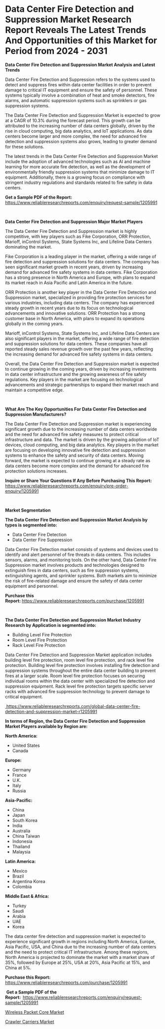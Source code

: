 <p><h1>Data Center Fire Detection and Suppression Market Research Report Reveals The Latest Trends And Opportunities of this Market for Period from 2024 - 2031</h1></p><p><strong>Data Center Fire Detection and Suppression Market Analysis and Latest Trends</strong></p>
<p><p>Data Center Fire Detection and Suppression refers to the systems used to detect and suppress fires within data center facilities in order to prevent damage to critical IT equipment and ensure the safety of personnel. These systems typically involve a combination of heat and smoke detectors, fire alarms, and automatic suppression systems such as sprinklers or gas suppression systems.</p><p>The Data Center Fire Detection and Suppression Market is expected to grow at a CAGR of 10.3% during the forecast period. This growth can be attributed to the increasing number of data centers globally, driven by the rise in cloud computing, big data analytics, and IoT applications. As data centers become larger and more complex, the need for advanced fire detection and suppression systems also grows, leading to greater demand for these solutions.</p><p>The latest trends in the Data Center Fire Detection and Suppression Market include the adoption of advanced technologies such as AI and machine learning for more accurate fire detection, as well as the development of environmentally friendly suppression systems that minimize damage to IT equipment. Additionally, there is a growing focus on compliance with stringent industry regulations and standards related to fire safety in data centers.</p></p>
<p><strong>Get a Sample PDF of the Report:&nbsp;</strong> <a href="https://www.reliableresearchreports.com/enquiry/request-sample/1205991">https://www.reliableresearchreports.com/enquiry/request-sample/1205991</a></p>
<p>&nbsp;</p>
<p><strong>Data Center Fire Detection and Suppression Major Market Players</strong></p>
<p><p>The Data Center Fire Detection and Suppression market is highly competitive, with key players such as Fike Corporation, ORR Protection, Marioff, inControl Systems, State Systems Inc, and Lifeline Data Centers dominating the market.</p><p>Fike Corporation is a leading player in the market, offering a wide range of fire detection and suppression solutions for data centers. The company has seen significant market growth in recent years, driven by increasing demand for advanced fire safety systems in data centers. Fike Corporation has a strong presence in North America and Europe, with plans to expand its market reach in Asia Pacific and Latin America in the future.</p><p>ORR Protection is another key player in the Data Center Fire Detection and Suppression market, specialized in providing fire protection services for various industries, including data centers. The company has experienced steady growth in recent years due to its focus on technological advancements and innovative solutions. ORR Protection has a strong customer base in North America, with plans to expand its operations globally in the coming years.</p><p>Marioff, inControl Systems, State Systems Inc, and Lifeline Data Centers are also significant players in the market, offering a wide range of fire detection and suppression solutions for data centers. These companies have all reported steady sales revenue growth over the past few years, reflecting the increasing demand for advanced fire safety systems in data centers.</p><p>Overall, the Data Center Fire Detection and Suppression market is expected to continue growing in the coming years, driven by increasing investments in data center infrastructure and the growing awareness of fire safety regulations. Key players in the market are focusing on technological advancements and strategic partnerships to expand their market reach and maintain a competitive edge.</p></p>
<p>&nbsp;</p>
<p><strong>What Are The Key Opportunities For Data Center Fire Detection and Suppression Manufacturers?</strong></p>
<p><p>The Data Center Fire Detection and Suppression market is experiencing significant growth due to the increasing number of data centers worldwide and the need for advanced fire safety measures to protect critical infrastructure and data. The market is driven by the growing adoption of IoT devices, cloud computing, and big data analytics. Key players in the market are focusing on developing innovative fire detection and suppression systems to enhance the safety and security of data centers. Moving forward, the market is expected to continue growing at a steady rate as data centers become more complex and the demand for advanced fire protection solutions increases.</p></p>
<p><strong>Inquire or Share Your Questions If Any Before Purchasing This Report:</strong> <a href="https://www.reliableresearchreports.com/enquiry/pre-order-enquiry/1205991">https://www.reliableresearchreports.com/enquiry/pre-order-enquiry/1205991</a></p>
<p>&nbsp;</p>
<p><strong>Market Segmentation</strong></p>
<p><strong>The Data Center Fire Detection and Suppression Market Analysis by types is segmented into:</strong></p>
<p><ul><li>Data Center Fire Detection</li><li>Data Center Fire Suppression</li></ul></p>
<p><p>Data Center Fire Detection market consists of systems and devices used to identify and alert personnel of fire threats in data centers. This includes sensors, alarms, and monitoring tools. On the other hand, Data Center Fire Suppression market involves products and technologies designed to extinguish fires in data centers, such as fire suppression systems, extinguishing agents, and sprinkler systems. Both markets aim to minimize the risk of fire-related damage and ensure the safety of data center equipment and personnel.</p></p>
<p><strong>Purchase this Report:&nbsp;</strong><a href="https://www.reliableresearchreports.com/purchase/1205991">https://www.reliableresearchreports.com/purchase/1205991</a></p>
<p>&nbsp;</p>
<p><strong>The Data Center Fire Detection and Suppression Market Industry Research by Application is segmented into:</strong></p>
<p><ul><li>Building Level Fire Protection</li><li>Room Level Fire Protection</li><li>Rack Level Fire Protection</li></ul></p>
<p><p>Data Center Fire Detection and Suppression Market application includes building level fire protection, room level fire protection, and rack level fire protection. Building level fire protection involves installing fire detection and suppression systems throughout the entire data center building to prevent fires at a larger scale. Room level fire protection focuses on securing individual rooms within the data center with specialized fire detection and suppression equipment. Rack level fire protection targets specific server racks with advanced fire suppression technology to prevent damage to critical equipment.</p></p>
<p><a href="https://www.reliableresearchreports.com/global-data-center-fire-detection-and-suppression-market-r1205991">&nbsp;https://www.reliableresearchreports.com/global-data-center-fire-detection-and-suppression-market-r1205991</a></p>
<p><strong>In terms of Region, the Data Center Fire Detection and Suppression Market Players available by Region are:</strong></p>
<p>
    <p> <strong> North America: </strong>
        <ul>
            <li>United States</li>
            <li>Canada</li>
        </ul>
        </p> 
    <p> <strong> Europe: </strong>
        <ul>
            <li>Germany</li>
            <li>France</li>
            <li>U.K.</li>
            <li>Italy</li>
            <li>Russia</li>
        </ul>
        </p> 
    <p> <strong> Asia-Pacific: </strong>
        <ul>
            <li>China</li>
            <li>Japan</li>
            <li>South Korea</li>
            <li>India</li>
            <li>Australia</li>
            <li>China Taiwan</li>
            <li>Indonesia</li>
            <li>Thailand</li>
            <li>Malaysia</li>
        </ul>
        </p> 
    <p> <strong> Latin America: </strong>
        <ul>
            <li>Mexico</li>
            <li>Brazil</li>
            <li>Argentina Korea</li>
            <li>Colombia</li>
        </ul>
        </p> 
    <p> <strong> Middle East & Africa: </strong>
        <ul>
            <li>Turkey</li>
            <li>Saudi</li>
            <li>Arabia</li>
            <li>UAE</li>
            <li>Korea</li>
        </ul>
    </p>
    </p>
<p><p>The data center fire detection and suppression market is expected to experience significant growth in regions including North America, Europe, Asia Pacific, USA, and China due to the increasing number of data centers and the need to protect critical IT infrastructure. Among these regions, North America is projected to dominate the market with a market share of 35%, followed by Europe at 25%, USA at 20%, Asia Pacific at 15%, and China at 5%.</p></p>
<p><strong>Purchase this Report: </strong><a href="https://www.reliableresearchreports.com/purchase/1205991">https://www.reliableresearchreports.com/purchase/1205991</a></p>
<p>&nbsp;<strong>Get a Sample PDF of the Report:&nbsp;&nbsp;</strong><a href="https://www.reliableresearchreports.com/enquiry/request-sample/1205991">https://www.reliableresearchreports.com/enquiry/request-sample/1205991</a></p>
<p><strong></strong></p>
<p><p><a href="https://github.com/edytherolanlouisejk1miz0wig/Market-Research-Report-List-2/blob/main/wireless-packet-core-market.md">Wireless Packet Core Market</a></p><p><a href="https://view.publitas.com/reportprime-1/crawler-carriers-market-dynamics-2024-2031-also-about-its-market-trends-projections-and-opportunities/">Crawler Carriers Market</a></p></p>